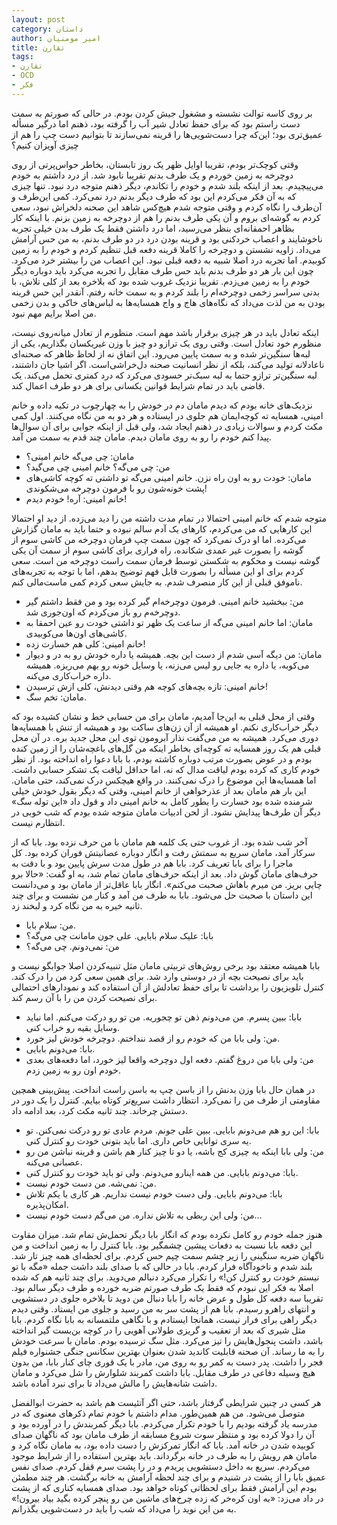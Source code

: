 ```yaml
---
layout: post
category: داستان
author: امیر مومنیان
title: تقارن
tags:
- تقارن
- OCD
- فکر
---
```


بر روی کاسه توالت نشسته و مشغول جیش کردن بودم. در حالی که صورتم به سمت دست راستم بود که برای حفظ تعادل شیر آب را گرفته بود، ذهنم اما درگیر مسأله عمیق‌تری بود؛ این‌که چرا دست‌شویی‌ها را قرینه نمی‌سازند تا بتوانیم دست چپ را هم از چیزی آویزان کنیم؟

وقتی کوچک‌تر بودم، تقریبا اوایل ظهر یک روز تابستان، بخاطر حواس‌پرتی از روی دوچرخه به زمین خوردم و یک طرف بدنم تقریبا نابود شد. از درد داشتم به خودم می‌پیچیدم. بعد از اینکه بلند شدم و خودم را تکاندم، دیگر ذهنم متوجه درد نبود. تنها چیزی که به آن فکر می‌کردم این بود که طرف دیگر بدنم درد نمی‌کرد. کمی این‌طرف و آن‌طرف را نگاه کردم و وقتی متوجه شدم هیچ‌کس شاهد این صحنه دلخراش نبود، سعی کردم به گوشه‌ای بروم و آن یکی طرف بدنم را هم از دوچرخه به زمین بزنم. با اینکه کار بظاهر احمقانه‌ای بنظر می‌رسید، اما درد داشتن فقط یک طرف بدن خیلی تجربه ناخوشایند و اعصاب خردکنی بود و قرینه بودن درد در دو طرف بدنم، به من حس آرامش می‌داد. زاویه نشستن و دوچرخه را کاملا قرینه دفعه قبل تنظیم کردم و خودم را به زمین کوبیدم. اما تجربه درد اصلا شبیه به دفعه قبلی نبود. این اعصاب من را بیشتر خرد می‌کرد. چون این بار هر دو طرف بدنم باید حس طرف مقابل را تجربه می‌کرد باید دوباره دیگر خودم را به زمین می‌زدم. تقریبا نزدیک غروب شده بود که بلاخره بعد از کلی تلاش، با بدنی سراسر زخمی دوچرخه‌ام را بلند کردم و به سمت خانه رفتم. آنقدر این حس قرینه بودن به من لذت می‌داد که نگاه‌های هاج و واج همسایه‌ها به لباس‌های خاکی و بدن زخمی من اصلا برایم مهم  نبود.

اینکه تعادل باید در هر چیزی برقرار باشد مهم است. منظورم از تعادل میانه‌روی نیست، منظورم خود تعادل است. وقتی روی یک ترازو دو چیز با وزن غیریکسان بگذاریم، یکی از لبه‌ها سنگین‌تر شده و به سمت پایین می‌رود. این اتفاق نه از لحاظ ظاهر که صحنه‌ای ناعادلانه تولید می‌کند، بلکه از نظر انسانیت صحنه دل‌خراشی‌است. اگر اشیا جان داشتند، لبه سنگین‌تر ترازو حتما به لبه سبک‌تر حسودی می‌کرد که درد کمتری تحمل می‌کند. یک قاضی باید در تمام شرایط قوانین یکسانی برای هر دو طرف اعمال کند.

نزدیک‌های خانه بودم که دیدم مامان دم در خودش را به چهارچوب در تکیه داده و خانم امینی، همسایه ته کوچه‌ایمان هم جلوی در ایستاده و هر دو به من نگاه می‌کنند. اول کمی مکث کردم و سوالات زیادی در ذهنم ایجاد شد، ولی قبل از اینکه جوابی برای آن سوال‌ها پیدا کنم خودم را رو به روی مامان دیدم. مامان چند قدم به سمت من آمد.

- مامان: چی می‌گه خانم امینی؟
- من: چی می‌گه؟ خانم امینی چی می‌گید؟
- مامان: خودت رو به اون راه نزن. خانم امینی می‌گه تو داشتی ته کوچه کاشی‌های پشت خونه‌شون رو با فرمون دوچرخه می‌شکوندی!
- خانم امینی: آره! خودم دیدم!

متوجه شدم که خانم امینی احتمالا در تمام مدت داشته من را دید می‌زده. از دید او احتمالا این کارهایی که من می‌کردم، کارهای یک آدم سالم نبوده و حتما باید به مامان گزارش می‌کرده. اما او درک نمی‌کرد که چون سمت چپ فرمان دوچرخه من کاشی سوم از گوشه را بصورت غیر عمدی شکانده، راه فراری برای کاشی سوم از سمت آن یکی گوشه نیست و محکوم به شکستن توسط فرمان سمت راست دوچرخه من است. سعی کردم برای او این مسأله را بصورت قابل فهم توضیح بدهم، اما با توجه به تجربه‌های ناموفق قبلی از این کار منصرف شدم. به جایش سعی کردم کمی ماست‌مالی کنم.

- من: ببخشید خانم امینی. فرمون دوچرخه‌ام گیر کرده بود و من فقط داشتم گیر دوچرخه‌م رو باز می‌کردم که اون‌جوری شد.
- مامان: اما خانم امینی می‌گه از ساعت یک ظهر تو داشتی خودت رو عین احمقا به کاشی‌های اون‌ها می‌کوبیدی.
- خانم امینی: کلی هم خسارت زده!
- مامان: من دیگه آسی شدم از دست این بچه. همیشه یا داره خودش رو به در و دیوار می‌کوبه، یا داره یه جایی رو لیس می‌زنه، یا وسایل خونه رو بهم می‌ریزه. همیشه داره خراب‌کاری می‌کنه.
- خانم امینی: تازه بچه‌های کوچه هم وقتی دیدنش، کلی ازش ترسیدن!
- مامان: تخم سگ.

وقتی از محل قبلی به این‌جا آمدیم، مامان برای من حسابی خط و نشان کشیده بود که دیگر خراب‌کاری نکنم. او همیشه از آن زن‌های ساکت بود و همیشه از تنش با همسایه‌ها دوری می‌کرد. همیشه به من می‌گفت نذار آبرومون توی این محل جدید بره. در آن محل قبلی هم یک روز همسایه ته کوچه‌ای بخاطر اینکه من گل‌های باغچه‌شان را از زمین کنده بودم و در عوض بصورت مرتب دوباره کاشته بودم، با بابا دعوا راه انداخته بود. از نظر خودم کاری که کرده بودم لیاقت مدال که نه، اما حداقل لیاقت یک تشکر حسابی داشت. اما همسایه‌ها این موضوع را درک نمی‌کنند. در واقع هیچکس درک نمی‌کند، حتی مامان. این بار هم مامان بعد از عذرخواهی از خانم امینی، وقتی که دیگر بقول خودش خیلی شرمنده شده بود خسارت را بطور کامل به خانم امینی داد و قول داد «این توله سگ» دیگر آن طرف‌ها پیدایش نشود. از لحن ادبیات مامان متوجه شده بودم که شب خوبی در انتظارم نیست.

آخر شب شده بود. از غروب حتی یک کلمه هم مامان با من حرف نزده بود. بابا که از سرکار آمد، مامان سریع به سمتش رفت و انگار دوباره عصانیتش فوران کرده بود. کل ماجرا را برای بابا تعریف کرد. بابا هم در طول مدت سرش پایین بود و با دقت به حرف‌های مامان گوش داد. بعد از اینکه حرف‌‌های مامان تمام شد، به او گفت: «حالا برو چایی بریز. من میرم باهاش صحبت می‌کنم». انگار بابا عاقل‌تر از مامان بود و می‌دانست این داستان با صحبت حل می‌شود. بابا به طرف من آمد و کنار من نشست و برای چند ثانیه خیره به من نگاه کرد و لبخند زد.

- من: سلام بابا.
- بابا: علیک سلام بابایی. علی جون مامانت چی می‌گه؟
- من: نمی‌دونم. چی می‌گه؟

بابا همیشه معتقد بود برخی روش‌های تربیتی مامان مثل تنبیه‌کردن اصلا جوابگو نیست و باید برای نصیحت بچه از در دوستی وارد شد. برای همین سعی کرد من را درک کند. کنترل تلویزیون را برداشت تا برای حفظ تعادلش از آن استفاده کند و نمودارهای احتمالی برای نصیحت کردن من را با آن رسم کند.

- بابا: ببین پسرم. من می‌دونم ذهن تو چجوریه. من تو رو درکت می‌کنم. اما نباید وسایل بقیه رو خراب کنی.
- من: ولی بابا من که خودم رو از قصد ننداختم. دوچرخه خودش لیز خورد.
- بابا: می‌دونم بابایی.
- من: ولی بابا من دروغ گفتم. دفعه اول دوچرخه واقعا لیز خورد، اما دفعه‌های بعدی خودم اون رو به زمین زدم.

در همان حال بابا وزن بدنش را از باسن چپ به باسن راست انداخت. پیش‌بینی همچین مقاومتی از طرف من را نمی‌کرد. انتظار داشت سریع‌تر کوتاه بیایم. کنترل را یک دور در دستش چرخاند. چند ثانیه مکث کرد، بعد ادامه داد.

- بابا: این رو هم می‌دونم بابایی. ببین علی جونم. مردم عادی تو رو درکت نمی‌کنن. تو یه سری توانایی خاص داری. اما باید بتونی خودت رو کنترل کنی.
- من: ولی بابا اینکه یه چیزی کج باشه، یا دو تا چیز کنار هم باشن و قرینه نباشن من رو عصبانی می‌کنه.
- بابا: می‌دونم بابایی. من همه اینارو می‌دونم. ولی تو باید خودت رو کنترل کنی.
- من: نمی‌شه. من دست خودم نیست.
- بابا: می‌دونم بابایی. ولی دست خودم نیست نداریم. هر کاری با یکم تلاش امکان‌پذیره. 
- من: ولی این ربطی به تلاش نداره. من می‌گم دست خودم نیست...

هنوز جمله خودم رو کامل نکرده بودم که انگار بابا دیگر تحمل‌ش تمام شد. میزان مقاوت این دفعه بابا نسبت به دفعات پیشین چشمگیر بود. بابا کنترل را به زمین انداخت و من ناگهان ضربه سنگینی را زیر چشم سمت چپم حس کردم. برای لحظه‌ای همه چیز تار شد. بلند شدم و ناخودآگاه فرار کردم. بابا در حالی که با صدای بلند داشت جمله «مگه با تو نیستم خودت رو کنترل کن!» را تکرار می‌کرد دنبالم می‌دوید. برای چند ثانیه هم که شده اصلا به فکر این نبودم که فقط یک طرف صورتم ضربه خورده و طرف دیگر سالم بود. تقریبا سه دفعه کل طول و عرض خانه را بابا دنبال من دوید تا بلاخره جلوی در دستشویی و انتهای راهرو رسیدم. بابا هم از پشت سر به من رسید و جلوی من ایستاد. وقتی دیدم دیگر راهی برای فرار نیست، همانجا ایستادم و با نگاهی ملتمسانه به بابا نگاه کردم. بابا مثل شیری که بعد از تعقیب و گریزی طولانی آهویی را در کوچه بن‌بست گیر انداخته باشد، داشت پنجول‌هایش را تیز می‌کرد. مثل سگ ترسیده بودم. مامان با سرعت خودش را به ما رساند. آن صحنه قابلیت کاندید شدن بعنوان بهترین سکانس جنگی جشنواره فیلم فجر را داشت. پدر دست به کمر رو به روی من، مادر با یک قوری چای کنار بابا، من بدون هیچ وسیله دفاعی در طرف مقابل. بابا داشت کمربند شلوارش را شل می‌کرد و مامان داشت شانه‌هایش را مالش می‌داد تا برای نبرد آماده باشد.

هر کسی در چنین شرایطی گرفتار باشد، حتی اگر آتئیست هم باشد به حضرت ابوالفضل متوصل می‌شود. من هم همین‌طور. مدام داشتم با خودم تمام ذکرهای معنوی که در مدرسه یاد گرفته بودیم را با خودم تکرار می‌کردم. بابا دیگر کمربندش را در آورده بود و آن را دولا کرده بود و منتظر سوت شروع مسابقه از طرف مامان بود که ناگهان صدای کوبیده شدن در خانه آمد. بابا که انگار تمرکزش را دست داده بود، به مامان نگاه کرد و مامان هم رویش را به طرف در خانه برگرداند. باید بهترین استفاده را از شرایط موجود می‌کردم. سریع به داخل دستشویی پریدم و در را پشت سرم قفل کردم. صدای نفس‌ عمیق بابا را از پشت در شنیدم و برای چند لحظه آرامش به خانه برگشت. هر چند مطمئن بودم این آرامش فقط برای لحظاتی کوتاه خواهد بود. صدای همسایه کناری که از پشت در داد می‌زد: «به اون کره‌خر که زده چرخ‌های ماشین من رو پنچر کرده بگید بیاد بیرون!» به من این نوید را می‌داد که شب را باید در دست‌شویی بگذرانم.

